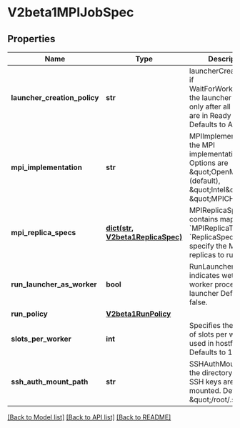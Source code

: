 # V2beta1MPIJobSpec


## Properties
Name | Type | Description | Notes
------------ | ------------- | ------------- | -------------
**launcher_creation_policy** | **str** | launcherCreationPolicy if WaitForWorkersReady, the launcher is created only after all workers are in Ready state. Defaults to AtStartup. | [optional] 
**mpi_implementation** | **str** | MPIImplementation is the MPI implementation. Options are \&quot;OpenMPI\&quot; (default), \&quot;Intel\&quot; and \&quot;MPICH\&quot;. | [optional] 
**mpi_replica_specs** | [**dict(str, V2beta1ReplicaSpec)**](V2beta1ReplicaSpec.md) | MPIReplicaSpecs contains maps from &#x60;MPIReplicaType&#x60; to &#x60;ReplicaSpec&#x60; that specify the MPI replicas to run. | 
**run_launcher_as_worker** | **bool** | RunLauncherAsWorker indicates wether to run worker process in launcher Defaults to false. | [optional] 
**run_policy** | [**V2beta1RunPolicy**](V2beta1RunPolicy.md) |  | [optional] 
**slots_per_worker** | **int** | Specifies the number of slots per worker used in hostfile. Defaults to 1. | [optional] 
**ssh_auth_mount_path** | **str** | SSHAuthMountPath is the directory where SSH keys are mounted. Defaults to \&quot;/root/.ssh\&quot;. | [optional] 

[[Back to Model list]](../README.md#documentation-for-models) [[Back to API list]](../README.md#documentation-for-api-endpoints) [[Back to README]](../README.md)


